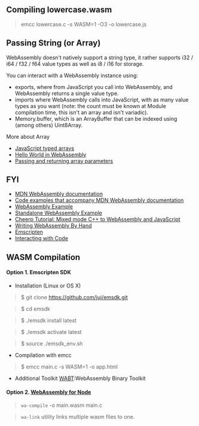 
## Compiling lowercase.wasm

> emcc lowercase.c -s WASM=1  -O3 -o lowercase.js  

## Passing String (or Array)

WebAssembly doesn't natively support a string type, it rather supports i32 / i64 / f32 / f64 value types as well as i8 / i16 for storage.

You can interact with a WebAssembly instance using:

- exports, where from JavaScript you call into WebAssembly, and WebAssembly returns a single value type.
- imports where WebAssembly calls into JavaScript, with as many value types as you want (note: the count must be known at Module compilation time, this isn't an array and isn't variadic).
- Memory.buffer, which is an ArrayBuffer that can be indexed using (among others) Uint8Array.

More about Array
- [JavaScript typed arrays](https://developer.mozilla.org/en-US/docs/Web/JavaScript/Typed_arrays)
- [Hello World in WebAssembly](https://medium.com/@mbebenita/hello-world-in-webassembly-83951757775)
- [Passing and returning array parameters](https://becominghuman.ai/passing-and-returning-webassembly-array-parameters-a0f572c65d97)

## FYI

- [MDN WebAssembly documentation](https://developer.mozilla.org/en-US/docs/WebAssembly)
- [Code examples that accompany MDN WebAssembly documentation](https://github.com/mdn/webassembly-examples)
- [WebAssembly Example](https://medium.com/@matzewagner/creating-a-webassembly-work-environment-c584b15fdb73)
- [Standalone WebAssembly Example](https://gist.github.com/kripken/59c67556dc03bb6d57052fedef1e61ab)
- [Cheerp Tutorial: Mixed mode C++ to WebAssembly and JavaScript](https://github.com/leaningtech/cheerp-meta/wiki/Cheerp-Tutorial:-Mixed-mode-C---to-WebAssembly-and-JavaScript)
- [Writing WebAssembly By Hand](https://blog.scottlogic.com/2018/04/26/webassembly-by-hand.html)
- [Emscripten](http://kripken.github.io/emscripten-site/index.html)
- [Interacting with Code](https://kripken.github.io/emscripten-site/docs/porting/connecting_cpp_and_javascript/Interacting-with-code.html#call-compiled-c-c-code-directly-from-javascript)

## WASM Compilation

#### Option 1. Emscripten SDK

- Installation (Linux or OS X)

>$ git clone https://github.com/juj/emsdk.git
 
>$ cd emsdk

>$ ./emsdk install latest

>$ ./emsdk activate latest

>$ source ./emsdk_env.sh

- Compilation with emcc

> $ emcc main.c -s WASM=1 -o app.html

- Additional Toolkit [WABT](https://github.com/WebAssembly/wabt):WebAssembly Binary Toolkit

#### Option 2. [WebAssembly for Node](https://github.com/dcodeIO/webassembly)

> `wa-compile` -o main.wasm main.c

> `wa-link` utility links multiple wasm files to one.



